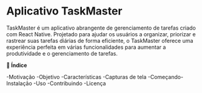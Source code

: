 # Aplicativo TaskMaster

TaskMaster é um aplicativo abrangente de gerenciamento de tarefas criado com React Native. Projetado para ajudar os usuários a organizar, priorizar e rastrear suas tarefas diárias de forma eficiente, o TaskMaster oferece uma experiência perfeita em várias funcionalidades para aumentar a produtividade e o gerenciamento de tarefas.

**📌 Índice** 

-Motivação
-Objetivo
-Características
-Capturas de tela
-Começando​
-Instalação
-Uso
-Contribuindo
-Licença
